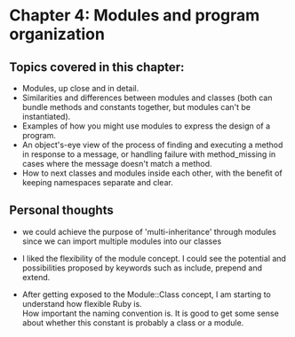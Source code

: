 
# Chapter 4: Modules and program organization

## Topics covered in this chapter:
- Modules, up close and in detail.
- Similarities and differences between modules and classes (both can bundle methods and constants together, but modules can't be instantiated).
- Examples of how you might use modules to express the design of a program.
- An object's-eye view of the process of finding and executing a method in response to a message, or  handling failure with method_missing in cases where the message doesn't match a method.
- How to next classes and modules inside each other, with the benefit of  keeping namespaces separate and clear.



## Personal thoughts
- we could achieve the purpose of 'multi-inheritance' through modules since we can import multiple modules into our classes

- I liked the flexibility of the module concept. I could see the potential and possibilities proposed by keywords such as include, prepend and extend.

- After getting exposed to the Module::Class concept, I am starting to understand how flexible Ruby is.  
    How important the naming convention is.  It is good to get some sense about whether this constant is probably a class or a module.